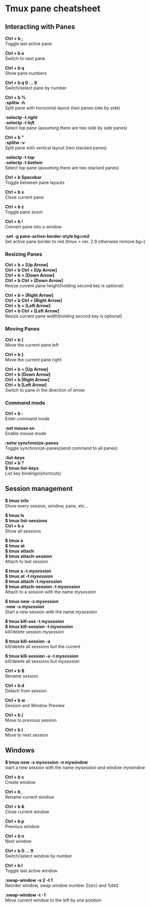 # Tmux pane cheatsheet
## Interacting with Panes
**Ctrl + b ;**<br/>
Toggle last active pane

**Ctrl + b o** <br/>
Switch to next pane

**Ctrl + b q** <br/>
Show pane numbers

**Ctrl + b q 0 ... 9** <br/>
Switch/select pane by number

**Ctrl + b %**<br/>
**:splitw -h** <br/>
Split pane with horizontal layout (two panes side by side)

**:selectp -t *right*** <br/>
**:selectp -t *left*** <br/>
Select top pane (assuming there are two side by side panes)

**Ctrl + b "**<br/>
**:splitw -v** <br/>
Split pane with vertical layout (two stacked panes)

**:selectp -t *top*** <br/>
**:selectp -t *bottom*** <br/>
Select top pane (assuming there are two stacked panes)

**Ctrl + b Spacebar** <br/>
Toggle between pane layouts

**Ctrl + b x** <br/>
Close current pane

**Ctrl + b z** <br/>
Toggle pane zoom

**Ctrl + b !** <br/>
Convert pane into a window

**:set -g pane-active-border-style bg=*red*** <br/>
Set active pane border to red (tmux > ver. 2.9 otherwise remove *bg=*)

### Resizing Panes
**Ctrl + b + [Up Arrow]** <br/>
**Ctrl + b Ctrl + [Up Arrow]** <br/>
**Ctrl + b + [Down Arrow]** <br/>
**Ctrl + b Ctrl + [Down Arrow]** <br/>
Resize current pane height(holding second key is optional)

**Ctrl + b + [Right Arrow]** <br/>
**Ctrl + b Ctrl + [Right Arrow]** <br/>
**Ctrl + b + [Left Arrow]** <br/>
**Ctrl + b Ctrl + [Left Arrow]** <br/>
Resize current pane width(holding second key is optional)

### Moving Panes 
**Ctrl + b {**<br/>
Move the current pane left

**Ctrl + b }**<br/>
Move the current pane right

**Ctrl + b + [Up Arrow]** <br/>
**Ctrl + b [Down Arrow]** <br/>
**Ctrl + b [Right Arrow]** <br/>
**Ctrl + b [Left Arrow]** <br/>
Switch to pane in the direction of *arrow*

### Command mode
**Ctrl + b :** <br/>
Enter command mode

**:set mouse on** <br/>
Enable mouse mode

**:setw synchronize-panes** <br/>
Toggle synchronize-panes(send command to all panes)

**:list-keys** <br/>
**Ctrl + b ?** <br/>
**$ tmux list-keys** <br/>
List key bindings(shortcuts)


## Session management
**$ tmux info**  <br/>
Show every session, window, pane, etc...

**$ tmux ls** <br/>
**$ tmux list-sessions** <br/>
**Ctrl + b s** <br/>
Show all sessions

**$ tmux a** <br/>
**$ tmux at** <br/>
**$ tmux attach** <br/>
**$ tmux attach-session** <br/>
Attach to last session

**$ tmux a -t *mysession*** <br/>
**$ tmux at -t *mysession*** <br/>
**$ tmux attach -t *mysession*** <br/>
**$ tmux attach-session -t *mysession*** <br/>
Attach to a session with the name *mysession*

**$ tmux new -s *mysession*** <br/>
**:new -s *mysession*** <br/>
Start a new session with the name *mysession*

**$ tmux kill-ses -t *mysession*** <br/>
**$ tmux kill-session -t *mysession*** <br/>
kill/delete session *mysession*

**$ tmux kill-session -a** <br/>
kill/delete all sessions but the current

**$ tmux kill-session -a -t *mysession*** <br/>
kill/delete all sessions but *mysession*

**Ctrl + b $** <br/>
Rename session

**Ctrl + b d** <br/>
Detach from session

**Ctrl + b w** <br/>
Session and Window Preview

**Ctrl + b (** <br/>
Move to previous session

**Ctrl + b )** <br/>
Move to next session

## Windows
**$ tmux new -s *mysession* -n *mywindow*** <br/>
start a new session with the name *mysession* and window *mywindow*

**Ctrl + b c** <br/>
Create window

**Ctrl + b ,** <br/>
Rename current window

**Ctrl + b &** <br/>
Close current window

**Ctrl + b p** <br/>
Previous window

**Ctrl + b n** <br/>
Next window

**Ctrl + b 0 ... 9** <br/>
Switch/select window by number

**Ctrl + b l** <br/>
Toggle last active window

**:swap-window -s 2 -t 1** <br/>
Reorder window, swap window number 2(src) and 1(dst)

**:swap-window -t -1** <br/>
Move current window to the left by one position